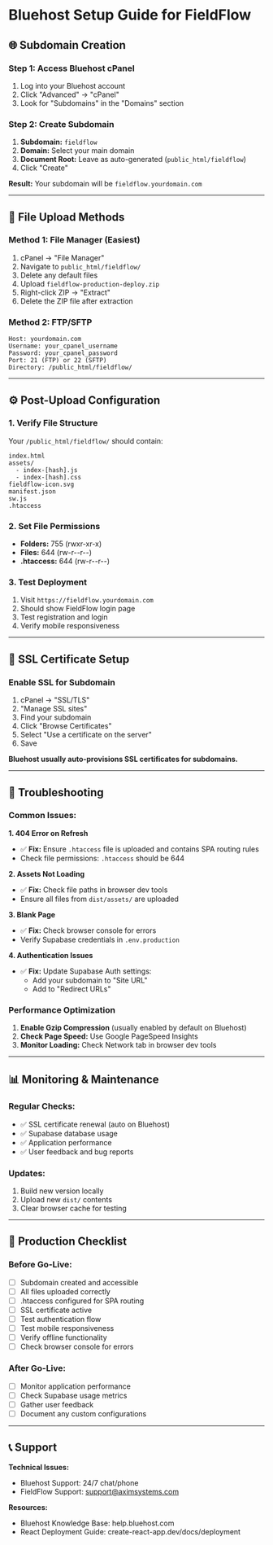 # Bluehost Setup Guide for FieldFlow

## 🌐 **Subdomain Creation**

### **Step 1: Access Bluehost cPanel**
1. Log into your Bluehost account
2. Click "Advanced" → "cPanel"
3. Look for "Subdomains" in the "Domains" section

### **Step 2: Create Subdomain**
1. **Subdomain:** `fieldflow` 
2. **Domain:** Select your main domain
3. **Document Root:** Leave as auto-generated (`public_html/fieldflow`)
4. Click "Create"

**Result:** Your subdomain will be `fieldflow.yourdomain.com`

---

## 📁 **File Upload Methods**

### **Method 1: File Manager (Easiest)**
1. cPanel → "File Manager"
2. Navigate to `public_html/fieldflow/`
3. Delete any default files
4. Upload `fieldflow-production-deploy.zip`
5. Right-click ZIP → "Extract"
6. Delete the ZIP file after extraction

### **Method 2: FTP/SFTP**
```
Host: yourdomain.com
Username: your_cpanel_username  
Password: your_cpanel_password
Port: 21 (FTP) or 22 (SFTP)
Directory: /public_html/fieldflow/
```

---

## ⚙️ **Post-Upload Configuration**

### **1. Verify File Structure**
Your `/public_html/fieldflow/` should contain:
```
index.html
assets/
  - index-[hash].js
  - index-[hash].css
fieldflow-icon.svg
manifest.json
sw.js
.htaccess
```

### **2. Set File Permissions**
- **Folders:** 755 (rwxr-xr-x)
- **Files:** 644 (rw-r--r--)
- **.htaccess:** 644 (rw-r--r--)

### **3. Test Deployment**
1. Visit `https://fieldflow.yourdomain.com`
2. Should show FieldFlow login page
3. Test registration and login
4. Verify mobile responsiveness

---

## 🔐 **SSL Certificate Setup**

### **Enable SSL for Subdomain**
1. cPanel → "SSL/TLS"
2. "Manage SSL sites"
3. Find your subdomain
4. Click "Browse Certificates"
5. Select "Use a certificate on the server"
6. Save

**Bluehost usually auto-provisions SSL certificates for subdomains.**

---

## 🚨 **Troubleshooting**

### **Common Issues:**

**1. 404 Error on Refresh**
- ✅ **Fix:** Ensure `.htaccess` file is uploaded and contains SPA routing rules
- Check file permissions: `.htaccess` should be 644

**2. Assets Not Loading**
- ✅ **Fix:** Check file paths in browser dev tools
- Ensure all files from `dist/assets/` are uploaded

**3. Blank Page**
- ✅ **Fix:** Check browser console for errors
- Verify Supabase credentials in `.env.production`

**4. Authentication Issues**
- ✅ **Fix:** Update Supabase Auth settings:
  - Add your subdomain to "Site URL"
  - Add to "Redirect URLs"

### **Performance Optimization**
1. **Enable Gzip Compression** (usually enabled by default on Bluehost)
2. **Check Page Speed:** Use Google PageSpeed Insights
3. **Monitor Loading:** Check Network tab in browser dev tools

---

## 📊 **Monitoring & Maintenance**

### **Regular Checks:**
- ✅ SSL certificate renewal (auto on Bluehost)
- ✅ Supabase database usage
- ✅ Application performance
- ✅ User feedback and bug reports

### **Updates:**
1. Build new version locally
2. Upload new `dist/` contents
3. Clear browser cache for testing

---

## 🎯 **Production Checklist**

### **Before Go-Live:**
- [ ] Subdomain created and accessible
- [ ] All files uploaded correctly
- [ ] .htaccess configured for SPA routing
- [ ] SSL certificate active
- [ ] Test authentication flow
- [ ] Test mobile responsiveness
- [ ] Verify offline functionality
- [ ] Check browser console for errors

### **After Go-Live:**
- [ ] Monitor application performance
- [ ] Check Supabase usage metrics
- [ ] Gather user feedback
- [ ] Document any custom configurations

---

## 📞 **Support**

**Technical Issues:**
- Bluehost Support: 24/7 chat/phone
- FieldFlow Support: support@aximsystems.com

**Resources:**
- Bluehost Knowledge Base: help.bluehost.com
- React Deployment Guide: create-react-app.dev/docs/deployment